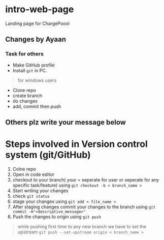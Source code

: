 # intro-web-page
Landing page for ChargePoool 


## Changes by Ayaan
### Task for others
- Make GitHub profile
- Install `git` in PC. 
> for windows users
- Clone repo
- create branch
- do changes
- add, commit then push
## Others plz write your message below


# Steps involved in Version control system (git/GitHub) 
1. Colne repo
2. Open in code editor
3. checkout to your branch( your = seperate for user or seperate for any specific task/feature) using `git checkout -b < branch_name >`
4. Start writing your changes
5. check `git status`
6. stage your changes using `git add < file_name >`
7. After staging changes commit your changes to the branch using `git commit -m"<descriptive_message>"`
8. Push the changes to origin using `git push`
> while pushing first time to any new branch  we have to set the upstream `git push --set-upstream origin < branch_name >`
